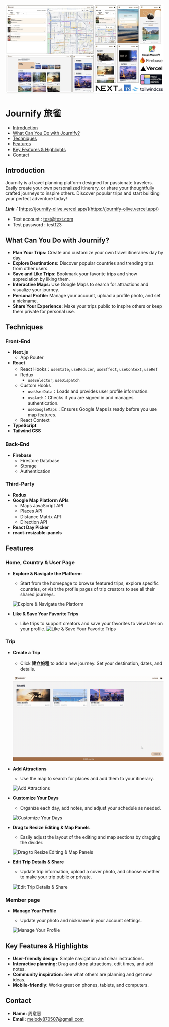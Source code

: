   ![Journify](https://github.com/1Hui57/Journify/blob/develop/public/Journify-structure.jpg)

# Journify 旅雀

- [Introduction](#introduction)
- [What Can You Do with Journify?](#what-can-you-do-with-journify)
- [Techniques](#techniques)
- [Features](#features)
- [Key Features & Highlights](#key-features--highlights)
- [Contact](#contact)

## Introduction

Journify is a travel planning platform designed for passionate travelers. Easily create your own personalized itinerary, or share your thoughtfully crafted journeys to inspire others. Discover popular trips and start building your perfect adventure today!

**_Link：_**[https://journify-olive.vercel.app/](https://journify-olive.vercel.app/)

- Test account : test@test.com
- Test password : test123

## What Can You Do with Journify?

- **Plan Your Trips:** Create and customize your own travel itineraries day by day.
- **Explore Destinations:** Discover popular countries and trending trips from other users.
- **Save and Like Trips:** Bookmark your favorite trips and show appreciation by liking them.
- **Interactive Maps:** Use Google Maps to search for attractions and visualize your journey.
- **Personal Profile:** Manage your account, upload a profile photo, and set a nickname.
- **Share Your Experience:** Make your trips public to inspire others or keep them private for personal use.

## Techniques

### Front-End
- **Next.js**
  - App Router
- **React**
  - React Hooks：`useState`, `useReducer`, `useEffect`, `useContext`, `useRef`
  - Redux 
    - `useSelector`, `useDispatch`
  - Custom Hooks
    - `useUserData`：Loads and provides user profile information.
    - `useAuth`：Checks if you are signed in and manages authentication.
    - `useGoogleMaps`：Ensures Google Maps is ready before you use map features.
  - React Context
- **TypeScript**
- **Tailwind CSS**

### Back-End
- **Firebase**
  - Firestore Database
  - Storage
  - Authentication

### Third-Party
- **Redux**
- **Google Map Platform APIs**
  - Maps JavaScript API
  - Places API
  - Distance Matrix API
  - Direction API
- **React Day Picker**
- **react-resizable-panels**



## Features

### Home, Country & User Page
- **Explore & Navigate the Platform:**
  - Start from the homepage to browse featured trips, explore specific countries, or visit the profile pages of trip creators to see all their shared journeys.

  ![Explore & Navigate the Platform](https://github.com/1Hui57/Journify/blob/develop/public/%E5%9F%BA%E6%9C%AC%E6%93%8D%E4%BD%9C.gif)

- **Like & Save Your Favorite Trips**
  - Like trips to support creators and save your favorites to view later on your profile.
  ![Like & Save Your Favorite Trips](https://github.com/1Hui57/Journify/blob/develop/public/%E6%97%85%E7%A8%8B%E6%94%B6%E8%97%8F%E8%88%87%E6%84%9B%E5%BF%83.gif)

### Trip

- **Create a Trip**
  - Click **建立旅程** to add a new journey. Set your destination, dates, and details.

  ![Create a Trip](https://github.com/1Hui57/Journify/blob/develop/public/%E5%BB%BA%E7%AB%8B%E6%97%85%E7%A8%8B.gif)

- **Add Attractions**
  - Use the map to search for places and add them to your itinerary.

  ![Add Attractions](https://github.com/1Hui57/Journify/blob/develop/public/%E5%8A%A0%E5%85%A5%E6%99%AF%E9%BB%9E.gif)

- **Customize Your Days**
  - Organize each day, add notes, and adjust your schedule as needed.

  ![Customize Your Days](https://github.com/1Hui57/Journify/blob/develop/public/%E7%B7%A8%E8%BC%AF%E6%99%AF%E9%BB%9E%E8%88%87%E5%A4%A9%E6%95%B8.gif)

  
- **Drag to Resize Editing & Map Panels**
  - Easily adjust the layout of the editing and map sections by dragging the divider.

  ![Drag to Resize Editing & Map Panels](https://github.com/1Hui57/Journify/blob/develop/public/%E6%8B%96%E6%8B%89%E7%B7%A8%E8%BC%AF%E5%8D%80%E5%A1%8A%E8%88%87%E5%9C%B0%E5%9C%96%E4%BD%88%E5%B1%80.gif)
  

- **Edit Trip Details & Share**
  - Update trip information, upload a cover photo, and choose whether to make your trip public or private.

  ![Edit Trip Details & Share](https://github.com/1Hui57/Journify/blob/develop/public/%E7%B7%A8%E8%BC%AF%E6%97%85%E7%A8%8B%E5%9F%BA%E6%9C%AC%E8%B3%87%E8%A8%8A%E8%88%87%E5%85%AC%E9%96%8B.gif)

### Member page
- **Manage Your Profile**
  - Update your photo and nickname in your account settings.

  ![Manage Your Profile](https://github.com/1Hui57/Journify/blob/develop/public/%E6%9C%83%E5%93%A1%E9%A0%81%E7%B7%A8%E8%BC%AF.gif)


## Key Features & Highlights

- **User-friendly design:** Simple navigation and clear instructions.
- **Interactive planning:** Drag and drop attractions, edit times, and add notes.
- **Community inspiration:** See what others are planning and get new ideas.
- **Mobile-friendly:** Works great on phones, tablets, and computers.

## Contact
* **Name:** 周意惠
* **Email:** melody870507@gmail.com